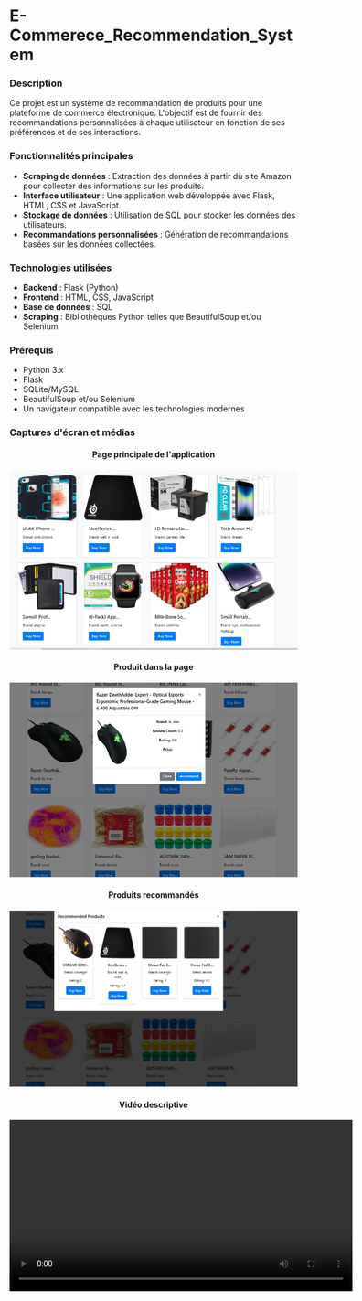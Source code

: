 # E-Commerece_Recommendation_System

### Description
Ce projet est un système de recommandation de produits pour une plateforme de commerce électronique. L'objectif est de fournir des recommandations personnalisées à chaque utilisateur en fonction de ses préférences et de ses interactions.

### Fonctionnalités principales
- **Scraping de données** : Extraction des données à partir du site Amazon pour collecter des informations sur les produits.
- **Interface utilisateur** : Une application web développée avec Flask, HTML, CSS et JavaScript.
- **Stockage de données** : Utilisation de SQL pour stocker les données des utilisateurs.
- **Recommandations personnalisées** : Génération de recommandations basées sur les données collectées.

### Technologies utilisées
- **Backend** : Flask (Python)
- **Frontend** : HTML, CSS, JavaScript
- **Base de données** : SQL
- **Scraping** : Bibliothèques Python telles que BeautifulSoup et/ou Selenium

### Prérequis
- Python 3.x
- Flask
- SQLite/MySQL
- BeautifulSoup et/ou Selenium
- Un navigateur compatible avec les technologies modernes

### Captures d'écran et médias

<div style="text-align: center;">
  <h4>Page principale de l'application</h4>
  <img src="/img/img1.jpg" alt="Page principale de l'application" width="600">
</div>

<div style="text-align: center;">
  <h4>Produit dans la page</h4>
  <img src="/img/img2.jpg" alt="Produit dans la page" width="600">
</div>

<div style="text-align: center;">
  <h4>Produits recommandés</h4>
  <img src="/img/img3.jpg" alt="Produits recommandés" width="600">
</div>

<div style="text-align: center;">
  <h4>Vidéo descriptive</h4>
  <video width="600" controls>
    <source src="/video/Ecommerce Recommendation System.mp4" type="video/mp4">
    Votre navigateur ne supporte pas la lecture des vidéos.
  </video>
</div>




